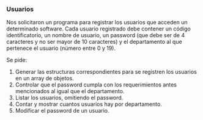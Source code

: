 ### Usuarios
Nos solicitaron un programa para registrar los usuarios que acceden un determinado software. Cada usuario registrado debe contener un código identificatorio, un nombre de usuario, un password (que debe ser de 4 caracteres y no ser mayor de 10 caracteres) y el departamento al que pertenece el usuario (número entre 0 y 19).

Se pide:

1. Generar las estructuras correspondientes para se registren los usuarios en un array de objetos.
2. Controlar que el password cumpla con los requerimientos antes mencionados al igual que el departamento.
3. Listar los usuarios, omitiendo el password.
4. Contar y mostrar cuantos usuarios hay por departamento.
5. Modificar el password de un usuario.
